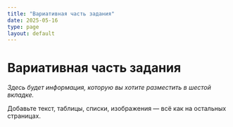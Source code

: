 ```yaml
---
title: "Вариативная часть задания"
date: 2025-05-16
type: page
layout: default
---
```


# Вариативная часть задания

_Здесь будет информация, которую вы хотите разместить в шестой вкладке._

Добавьте текст, таблицы, списки, изображения — всё как на остальных страницах.
